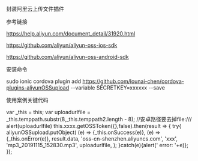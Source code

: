 封装阿里云上传文件插件


参考链接

https://help.aliyun.com/document_detail/31920.html

https://github.com/aliyun/aliyun-oss-ios-sdk

https://github.com/aliyun/aliyun-oss-android-sdk



安装命令

sudo ionic cordova plugin add  https://github.com/lounai-chen/cordova-plugins-aliyunOSSupload  --variable SECRETKEY=xxxxxx --save


使用案例关键代码

var _this = this;
var uploadurlfile = _this.temppath.substr(8,_this.temppath2.length - 8); //安卓路径要去掉file:///
alert(uploadurlfile)
this.xxxx.getOSSToken({},false).then(result => {
try{
    aliyunOSSupload.putObject(
    (e) => {_this.onSuccess(e)},
    (e) =>{_this.onError(e)},
    result.data,
    'oss-cn-shenzhen.aliyuncs.com',
    'xxx',
    'mp3_20191115_152830.mp3',
     uploadurlfile,
    );
}catch(e){alert(' error: '+e)}; 
});